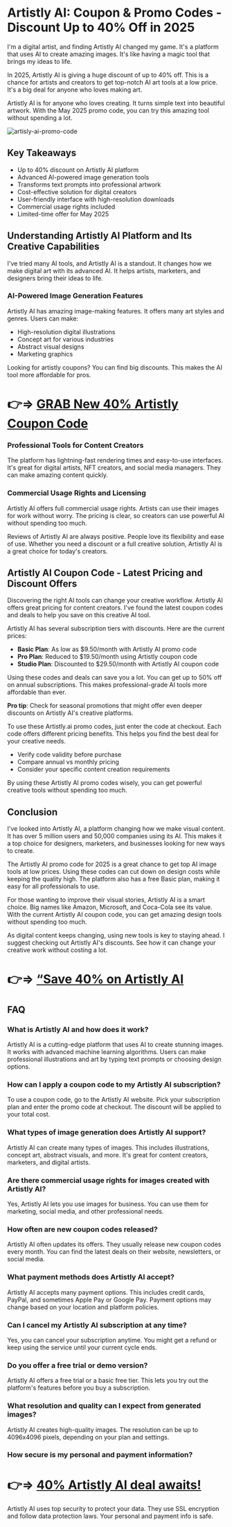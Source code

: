 # Artistly AI: Coupon & Promo Codes - Discount Up to 40% Off in 2025

I'm a digital artist, and finding Artistly AI changed my game. It's a platform that uses AI to create amazing images. It's like having a magic tool that brings my ideas to life.

In 2025, Artistly AI is giving a huge discount of up to 40% off. This is a chance for artists and creators to get top-notch AI art tools at a low price. It's a big deal for anyone who loves making art.

Artistly AI is for anyone who loves creating. It turns simple text into beautiful artwork. With the May 2025 promo code, you can try this amazing tool without spending a lot.


![artisly-ai-promo-code](https://dailycoupon.space/wp-content/uploads/2025/04/68747470733a2f2f692e696d6775722e636f6d2f4a67434a784e306c2e706e67.jpg)


## Key Takeaways

- Up to 40% discount on Artistly AI platform
- Advanced AI-powered image generation tools
- Transforms text prompts into professional artwork
- Cost-effective solution for digital creators
- User-friendly interface with high-resolution downloads
- Commercial usage rights included
- Limited-time offer for May 2025

## Understanding Artistly AI Platform and Its Creative Capabilities

I've tried many AI tools, and Artistly AI is a standout. It changes how we make digital art with its advanced AI. It helps artists, marketers, and designers bring their ideas to life.

### AI-Powered Image Generation Features

Artistly AI has amazing image-making features. It offers many art styles and genres. Users can make:

- High-resolution digital illustrations
- Concept art for various industries
- Abstract visual designs
- Marketing graphics

Looking for artistly coupons? You can find big discounts. This makes the AI tool more affordable for pros.
# 👉⇒ <a href="https://dailycoupon.space/artisly-ai-coupon-codes/ " target="_blank">GRAB New 40% Artistly Coupon Code </a>

### Professional Tools for Content Creators

The platform has lightning-fast rendering times and easy-to-use interfaces. It's great for digital artists, NFT creators, and social media managers. They can make amazing content quickly.

### Commercial Usage Rights and Licensing

Artistly AI offers full commercial usage rights. Artists can use their images for work without worry. The pricing is clear, so creators can use powerful AI without spending too much.

Reviews of Artistly AI are always positive. People love its flexibility and ease of use. Whether you need a discount or a full creative solution, Artistly AI is a great choice for today's creators.

## Artistly AI Coupon Code - Latest Pricing and Discount Offers

Discovering the right AI tools can change your creative workflow. Artistly AI offers great pricing for content creators. I've found the latest coupon codes and deals to help you save on this creative AI tool.

Artistly AI has several subscription tiers with discounts. Here are the current prices:

- **Basic Plan**: As low as $9.50/month with Artistly AI promo code
- **Pro Plan**: Reduced to $19.50/month using Artistly coupon code
- **Studio Plan**: Discounted to $29.50/month with Artistly AI coupon code

Using these codes and deals can save you a lot. You can get up to 50% off on annual subscriptions. This makes professional-grade AI tools more affordable than ever.

**Pro tip**: Check for seasonal promotions that might offer even deeper discounts on Artistly AI's creative platforms.

To use these Artistly.ai promo codes, just enter the code at checkout. Each code offers different pricing benefits. This helps you find the best deal for your creative needs.

- Verify code validity before purchase
- Compare annual vs monthly pricing
- Consider your specific content creation requirements

By using these Artistly AI promo codes wisely, you can get powerful creative tools without spending too much.

## Conclusion

I've looked into Artistly AI, a platform changing how we make visual content. It has over 5 million users and 50,000 companies using its AI. This makes it a top choice for designers, marketers, and businesses looking for new ways to create.

The Artistly AI promo code for 2025 is a great chance to get top AI image tools at low prices. Using these codes can cut down on design costs while keeping the quality high. The platform also has a free Basic plan, making it easy for all professionals to use.

For those wanting to improve their visual stories, Artistly AI is a smart choice. Big names like Amazon, Microsoft, and Coca-Cola see its value. With the current Artistly AI coupon code, you can get amazing design tools without spending too much.

As digital content keeps changing, using new tools is key to staying ahead. I suggest checking out Artistly AI's discounts. See how it can change your creative work without costing a lot.

# 👉⇒ <a href="https://dailycoupon.space/artisly-ai-coupon-codes/ " target="_blank">“Save 40% on Artistly AI  </a>


## FAQ

### What is Artistly AI and how does it work?

Artistly AI is a cutting-edge platform that uses AI to create stunning images. It works with advanced machine learning algorithms. Users can make professional illustrations and art by typing text prompts or choosing design options.

### How can I apply a coupon code to my Artistly AI subscription?

To use a coupon code, go to the Artistly AI website. Pick your subscription plan and enter the promo code at checkout. The discount will be applied to your total cost.

### What types of image generation does Artistly AI support?

Artistly AI can create many types of images. This includes illustrations, concept art, abstract visuals, and more. It's great for content creators, marketers, and digital artists.

### Are there commercial usage rights for images created with Artistly AI?

Yes, Artistly AI lets you use images for business. You can use them for marketing, social media, and other professional needs.

### How often are new coupon codes released?

Artistly AI often updates its offers. They usually release new coupon codes every month. You can find the latest deals on their website, newsletters, or social media.

### What payment methods does Artistly AI accept?

Artistly AI accepts many payment options. This includes credit cards, PayPal, and sometimes Apple Pay or Google Pay. Payment options may change based on your location and platform policies.

### Can I cancel my Artistly AI subscription at any time?

Yes, you can cancel your subscription anytime. You might get a refund or keep using the service until your current cycle ends.

### Do you offer a free trial or demo version?

Artistly AI offers a free trial or a basic free tier. This lets you try out the platform's features before you buy a subscription.

### What resolution and quality can I expect from generated images?

Artistly AI creates high-quality images. The resolution can be up to 4096x4096 pixels, depending on your plan and settings.

### How secure is my personal and payment information?
# 👉⇒ <a href="https://dailycoupon.space/artisly-ai-coupon-codes/ " target="_blank">40% Artistly AI deal awaits!</a>

Artistly AI uses top security to protect your data. They use SSL encryption and follow data protection laws. Your personal and payment info is safe.
